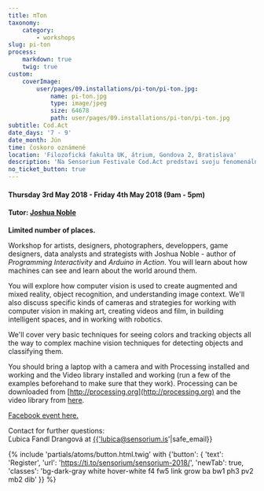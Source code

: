 ```yaml
---
title: πTon
taxonomy:
    category:
        - workshops
slug: pi-ton
process:
    markdown: true
    twig: true
custom:
    coverImage:
        user/pages/09.installations/pi-ton/pi-ton.jpg:
            name: pi-ton.jpg
            type: image/jpeg
            size: 64678
            path: user/pages/09.installations/pi-ton/pi-ton.jpg
subtitle: Cod.Act
date_days: '7 - 9'
date_month: Jún
time: čoskoro oznámené
location: 'Filozofická fakulta UK, átrium, Gondova 2, Bratislava'
description: 'Na Sensorium Festivale Cod.Act predstaví svoju fenomenálnu inštaláciu πTon. Je to nadrozmerné elastické teleso, ktoré reaguje a pohybuje sa podľa zvukov v miestnosti.'
no_ticket_button: true
---
```


#### Thursday 3rd May 2018 - Friday 4th May 2018 (9am - 5pm)
#### Tutor: [Joshua Noble](https://www.sensorium.is/speakers/joshua-noble)

**Limited number of places.**

Workshop for artists, designers, photographers, developpers, game designers, data analysts and strategists with Joshua Noble - author of _Programming Interactivity_ and _Arduino in Action_. You will learn about how machines can see and learn about the world around them.  

You will explore how computer vision is used to create augmented and mixed reality, object recognition, and understanding image context. We'll also discuss specific kinds of cameras and strategies for working with computer vision in making art, creating videos and film, in building intelligent spaces, and in working with robotics.

We'll cover very basic techniques for seeing colors and tracking objects all the way to complex machine vision techniques for detecting objects and classifying them.

You should bring a laptop with a camera and with Processing installed and working and the Video library installed and working (run a few of the examples beforehand to make sure that they work). Processing can be downloaded from [http://processing.org](http://processing.org) and the video library from [here](https://processing.org/reference/libraries/video/index.html).

[Facebook event here.](https://www.facebook.com/events/550109335382145/)

Contact for further questions: <br>
Ľubica Fandl Drangová at <a href="mailto:{{'lubica@sensorium.is'|safe_email}}">{{'lubica@sensorium.is'|safe_email}}</a>

{% include 'partials/atoms/button.html.twig' with {'button': {
    'text': 'Register',
    'url': 'https://ti.to/sensorium/sensorium-2018/',
    'newTab': true,
    'classes': 'bg-dark-gray white hover-white f4 fw5 link grow ba bw1 ph3 pv2 mb2 dib'
}} %}